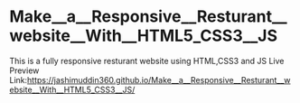 # Make__a__Responsive__Resturant__website__With__HTML5_CSS3__JS
This is a fully responsive resturant website using HTML,CSS3 and JS
Live Preview Link:https://jashimuddin360.github.io/Make__a__Responsive__Resturant__website__With__HTML5_CSS3__JS/
